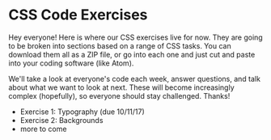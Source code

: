 # CSS Code Exercises


Hey everyone! Here is where our CSS exercises live for now. They are going to be broken into sections based on a range of CSS tasks. You can download them all as a ZIP file, or go into each one and just cut and paste into your coding software (like Atom).

We'll take a look at everyone's code each week, answer questions, and talk about what we want to look at next. These will become increasingly complex (hopefully), so everyone should stay challenged. Thanks!

- Exercise 1: Typography (due 10/11/17)
- Exercise 2: Backgrounds
- more to come